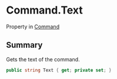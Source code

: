 # Command.Text

Property in [Command](/api/csharp/yarn.command.md)

## Summary


Gets the text of the command.


```csharp
public string Text { get; private set; }
```

